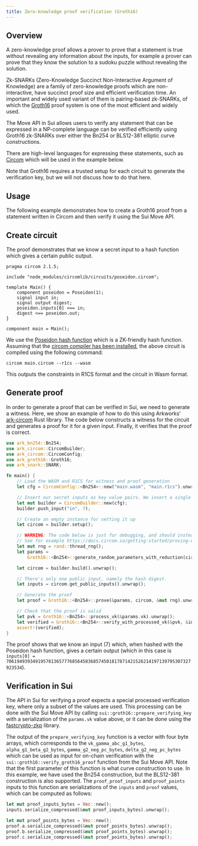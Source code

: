 ```yaml
---
title: Zero-knowledge proof verification (Groth16)
---
```


## Overview

A zero-knowledge proof allows a prover to prove that a statement is true without revealing any information about the inputs, for example a prover can prove that they know the solution to a sudoku puzzle without revealing the solution.

Zk-SNARKs (Zero-Knowledge Succinct Non-Interactive Argument of Knowledge) are a family of zero-knowledge proofs which are non-interactive, have succinct proof size and efficient verification time. 
An important and widely used variant of them is pairing-based zk-SNARKs, of which the [Groth16](https://eprint.iacr.org/2016/260.pdf) proof system is one of the most efficient and widely used.

The Move API in Sui allows users to verify any statement that can be expressed in a NP-complete language can be verified efficiently using Groth16 zk-SNARKs over either the Bn254 or BLS12-381 elliptic curve constructions.

There are high-level languages for expressing these statements, such as [Circom](https://docs.circom.io) which will be used in the example below.

Note that Groth16 requires a trusted setup for each circuit to generate the verification key, but we will not discuss how to do that here.

## Usage

The following example demonstrates how to create a Groth16 proof from a statement written in Circom and then verify it using the Sui Move API. 

## Create circuit
The proof demonstrates that we know a secret input to a hash function which gives a certain public output.
```circom
pragma circom 2.1.5;

include "node_modules/circomlib/circuits/poseidon.circom";

template Main() {
    component poseidon = Poseidon(1);
    signal input in;
    signal output digest;
    poseidon.inputs[0] <== in;
    digest <== poseidon.out;
}

component main = Main();
```
We use the [Poseidon hash function](https://www.poseidon-hash.info) which is a ZK-friendly hash function. Assuming that the [circom compiler has been installed](https://docs.circom.io/getting-started/installation/), the above circuit is compiled using the following command:
```shell
circom main.circom --r1cs --wasm 
```
This outputs the constraints in R1CS format and the circuit in Wasm format.

## Generate proof
In order to generate a proof that can be verified in Sui, we need to generate a witness. Here, we show an example of how to do this using Arkworks' [ark-circom](https://github.com/gakonst/ark-circom) Rust library. The code below constructs a witness for the circuit and generates a proof for it for a given input. Finally, it verifies that the proof is correct.

```rust
use ark_bn254::Bn254;
use ark_circom::CircomBuilder;
use ark_circom::CircomConfig;
use ark_groth16::Groth16;
use ark_snark::SNARK;

fn main() {
    // Load the WASM and R1CS for witness and proof generation
    let cfg = CircomConfig::<Bn254>::new("main.wasm", "main.r1cs").unwrap();

    // Insert our secret inputs as key value pairs. We insert a single input, namely the input to the hash function.
    let mut builder = CircomBuilder::new(cfg);
    builder.push_input("in", 7);

    // Create an empty instance for setting it up
    let circom = builder.setup();

    // WARNING: The code below is just for debugging, and should instead use a verification key generated from a trusted setup.
    // See for example https://docs.circom.io/getting-started/proving-circuits/#powers-of-tau.
    let mut rng = rand::thread_rng();
    let params =
        Groth16::<Bn254>::generate_random_parameters_with_reduction(circom, &mut rng).unwrap();

    let circom = builder.build().unwrap();

    // There's only one public input, namely the hash digest.
    let inputs = circom.get_public_inputs().unwrap();

    // Generate the proof
    let proof = Groth16::<Bn254>::prove(&params, circom, &mut rng).unwrap();

    // Check that the proof is valid
    let pvk = Groth16::<Bn254>::process_vk(&params.vk).unwrap();
    let verified = Groth16::<Bn254>::verify_with_processed_vk(&pvk, &inputs, &proof).unwrap();
    assert!(verified);
}
```
The proof shows that we know an input (7) which, when hashed with the Poseidon hash function, gives a certain output (which in this case is `inputs[0] = 7061949393491957813657776856458368574501817871421526214197139795307327923534`).

## Verification in Sui
The API in Sui for verifying a proof expects a special processed verification key, where only a subset of the values are used. 
This processing can be done with the Sui Move API by calling `sui::groth16::prepare_verifying_key` with a serialization of the `params.vk` value above,
or it can be done using the [fastcrypto-zkp](https://github.com/MystenLabs/fastcrypto) library.

The output of the `prepare_verifying_key` function is a vector with four byte arrays, which corresponds to the `vk_gamma_abc_g1_bytes`, `alpha_g1_beta_g2_bytes`, `gamma_g2_neg_pc_bytes`, `delta_g2_neg_pc_bytes` which can be used as input for on-chain verification with the `sui::groth16::verify_groth16_proof` function from the Sui Move API. Note that the first parameter of this function is what curve construction to use. In this example, we have used the Bn254 construction, but the BLS12-381 construction is also supported. 
The `proof_proof_inputs` and `proof_points` inputs to this function are serializations of the `inputs` and `proof` values, which can be computed as follows:

```rust
let mut proof_inputs_bytes = Vec::new();
inputs.serialize_compressed(&mut proof_inputs_bytes).unwrap();

let mut proof_points_bytes = Vec::new();
proof.a.serialize_compressed(&mut proof_points_bytes).unwrap();
proof.b.serialize_compressed(&mut proof_points_bytes).unwrap();
proof.c.serialize_compressed(&mut proof_points_bytes).unwrap();
```
